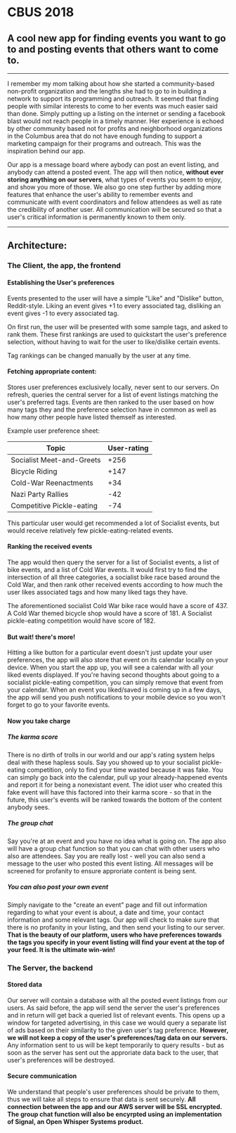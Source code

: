 # CBUS 2018


## A cool new app for finding events you want to go to and posting events that others want to come to.

---

I remember my mom talking about how she started a community-based non-profit organization 
and the lengths she had to go to in building a network to support its programming and outreach. It seemed that 
finding people with similar interests to come to her events was much easier said than done.
Simply putting up a listing on the internet or sending a facebook blast would
not reach people in a timely manner. Her experience is echoed by other community based
 not for profits and neighborhood organizations in the Columbus area that do not have enough funding to support a marketing campaign for their programs and outreach. This was the inspiration behind our app.

Our app is a message board where aybody can post an event listing, and anybody can attend a posted event.
The app will then notice, **without ever storing anything on our servers**, what types of events you seem to enjoy, and show you more of those. We also go one step further by adding
more features that enhance the user's ability to remember events and communicate 
with event coordinators and fellow attendees as well as rate the credibility of another user. All communication will be secured so that a user's critical information is permanently
known to them only.

---

## Architecture:

### The Client, the app, the frontend

#### Establishing the User's preferences

Events presented to the user will have a simple "Like" and "Dislike" button, Reddit-style.
Liking an event gives +1 to every associated tag, disliking an event gives -1 to every associated tag.

On first run, the user will be presented with some sample tags, and asked to rank them.
These first rankings are used to quickstart the user's preference selection, without having to wait for the user to like/dislike certain events.

Tag rankings can be changed manually by the user at any time.

#### Fetching appropriate content:

Stores user preferences exclusively locally, never sent to our servers.
On refresh, queries the central server for a list of event listings matching the user's preferred tags.
Events are then ranked to the user based on how many tags they and the preference selection have in common as well as how many other people have listed themself as interested.

Example user preference sheet:

Topic | User-rating
--- | ---
Socialist Meet-and-Greets | +256
Bicycle Riding | +147
Cold-War Reenactments | +34
Nazi Party Rallies | -42
Competitive Pickle-eating | -74

This particular user would get recommended a lot of Socialist events, but would receive relatively few pickle-eating-related events.

#### Ranking the received events

The app would then query the server for a list of Socialist events, a list of bike events, and a list of Cold War events.
It would first try to find the intersection of all three categories, a socialist bike race based around the Cold War, and then rank other received events according to how much the user likes associated tags and how many liked tags they have.

The aforementioned socialist Cold War bike race would have a score of 437.
A Cold War themed bicycle shop would have a score of 181.
A Socialist pickle-eating competition would have score of 182. 

#### But wait! there's more!

Hitting a like button for a particular event doesn't just update your user preferences, 
the app will also store that event on its calendar locally on your device. When you start 
the app up, you will see a calendar with all your liked events displayed. If you're 
having second thoughts about going to a socialist pickle-eating competition, you can simply 
remove that event from your calendar. When an event you liked/saved is coming up in a few
days, the app will send you push notifications to your mobile device so you won't forget
to go to your favorite events. 

#### Now you take charge

##### The karma score

There is no dirth of trolls in our world and our app's rating system helps deal with these
hapless souls. Say you showed up to your socialist pickle-eating competition, only to find
your time wasted because it was fake. You can simply go back into the calendar, pull up
your already-happened events and report it for being a nonexistant event. The idiot user who
created this fake event will have this factored into their karma score - so that in the
future, this user's events will be ranked towards the bottom of the content anybody sees. 

##### The group chat

Say you're at an event and you have no idea what is going on. The app also will have a 
group chat function so that you can chat with other users who also are attendees. Say you 
are really lost - well you can also send a message to the user who posted this event 
listing. All messages will be screened for profanity to ensure approriate content is being
sent. 

##### You can also post your own event

Simply navigate to the "create an event" page and fill out information regarding to what
your event is about, a date and time, your contact information and some relevant tags.
Our app will check to make sure that there is no profanity in your listing, and then send
your listing to our server. **That is the beauty of our platform, users who have 
preferences towards the tags you specify in your event listing will find your event at 
the top of your feed. It is the ultimate win-win!**


### The Server, the backend

#### Stored data

Our server will contain a database with all the posted event listings from our users. 
As said before, the app will send the server the user's preferences and in return will get
back a queried list of relevant events. This opens up a window for targeted advertising, in this case we would query a separate list of ads based on their similarity to the given 
user's tag preference. **However, we will not keep a copy of the user's preferences/tag data on our servers.** Any information sent to us will be kept temporarily to query results - but as soon as the server has sent out the approriate data back to the user, that user's
preferences will be destroyed.

#### Secure communication

We understand that people's user preferences should be private to them, thus we will take 
all steps to ensure that data is sent securely. **All connection between the app and our AWS 
server will be SSL encrypted. The group chat function will also be encyrpted using an 
implementation of Signal, an Open Whisper Systems product.**
